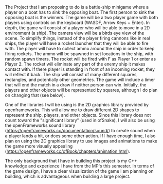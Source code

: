 The Project that I am proposing to do is a battle-ship minigame where a player on a boat has to sink the opposing boat. The first person to sink the opposing boat is the winners.
The game will be a two player game with both players using controls on the keyboard (WASDF, Arrow Keys + Enter).
In depth, the game will consist of a player who will be able to move in a 2D environment (a ship). The camera view will be a birds eye view of the scene.
To simplify things, instead of the player firing cannons like in real ships, the player will have a rocket launcher that they will be able to fire with. 
The player will have to collect ammo around the ship in order to keep firing rockets. The ammo will be spawned in set locations in the ship, with random spawn timers. 
The rocket will be fired with F as Player 1 or enter as Player 2. The rocket will eliminate any part of the enemy ship it makes contact with.
If there player is standing in front of an incoming rocket, they will reflect it back. The ship will consist of many different squares, rectangles, and potentially other geometries. 
The game will include a timer that will end the match in a draw if neither person can win. Initially, the players and other objects will be represented by squares, although
I do plan on changing that (see below).

One of the libraries I will be using is the 2D graphics library provided by openframeworks. This will allow me to draw different 2D shapes to represent the ship, players, and other objects.
Since this library does not count toward the "significant library" (used in ofSnake), I will also be using the openFrameworks sound library (https://openframeworks.cc/documentation/sound/)
to create sound when a player lands a hit, or does some other action. If I have enough time, I also plan on using the 2D graphics library to use images and animations to make the game
more visually appealing (https://openframeworks.cc/ofBook/chapters/animation.html).

The only background that I have in building this project is my C++ knowledge and experience I have from the MP's this semester. In terms of the game design, I have a clear
visualization of the game I am planning on building, which is advantageous when building a large project.